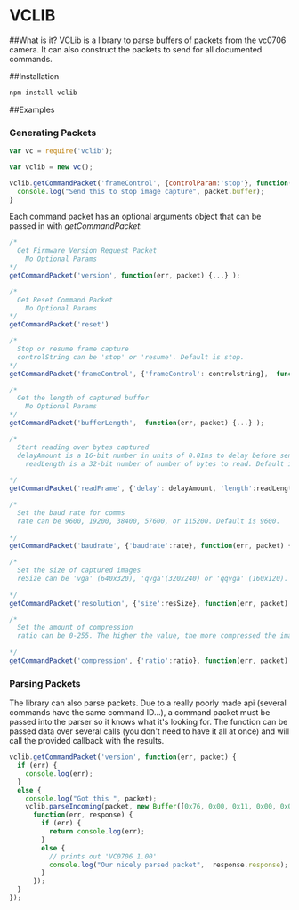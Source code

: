 # VCLIB
##What is it?
VCLib is a library to parse buffers of packets from the vc0706 camera. It can also construct the packets to send for all documented commands.

##Installation
```.js 
npm install vclib
```
##Examples

### Generating Packets
```.js
var vc = require('vclib');

var vclib = new vc();

vclib.getCommandPacket('frameControl', {controlParam:'stop'}, function(err, packet) {
  console.log("Send this to stop image capture", packet.buffer);
}
```

Each command packet has an optional arguments object that can be passed in with *getCommandPacket*:

```.js
/*
  Get Firmware Version Request Packet
    No Optional Params
*/
getCommandPacket('version', function(err, packet) {...} ); 

/*
  Get Reset Command Packet
    No Optional Params
*/
getCommandPacket('reset') 

/*
  Stop or resume frame capture
  controlString can be 'stop' or 'resume'. Default is stop.
*/
getCommandPacket('frameControl', {'frameControl': controlstring},  function(err, packet) {...} );

/*
  Get the length of captured buffer
    No Optional Params
*/
getCommandPacket('bufferLength',  function(err, packet) {...} );

/*
  Start reading over bytes captured
  delayAmount is a 16-bit number in units of 0.01ms to delay before sending bytes. Default is 100.
    readLength is a 32-bit number of number of bytes to read. Default is 0.
    
*/
getCommandPacket('readFrame', {'delay': delayAmount, 'length':readLength}, function(err, packet) {...} );

/*
  Set the baud rate for comms
  rate can be 9600, 19200, 38400, 57600, or 115200. Default is 9600.
    
*/
getCommandPacket('baudrate', {'baudrate':rate}, function(err, packet) {...} );

/*
  Set the size of captured images
  reSize can be 'vga' (640x320), 'qvga'(320x240) or 'qqvga' (160x120). Default is 'vga'
    
*/
getCommandPacket('resolution', {'size':resSize}, function(err, packet) {...} );

/*
  Set the amount of compression
  ratio can be 0-255. The higher the value, the more compressed the image. Default is 0x35.
    
*/
getCommandPacket('compression', {'ratio':ratio}, function(err, packet) {...} );

```
### Parsing Packets
The library can also parse packets. Due to a really poorly made api (several commands have the same command ID...), a command packet must be passed into the parser so it knows what it's looking for. The function can be passed data over several calls (you don't need to have it all at once) and will call the provided callback with the results.

```.js
vclib.getCommandPacket('version', function(err, packet) {
  if (err) {
    console.log(err);
  }
  else {
    console.log("Got this ", packet);
    vclib.parseIncoming(packet, new Buffer([0x76, 0x00, 0x11, 0x00, 0x0b, 0x56, 0x43, 0x30, 0x37, 0x30, 0x36, 0x20, 0x31, 0x2e, 0x30, 0x30]),
      function(err, response) {
        if (err) {
          return console.log(err);
        }
        else {
          // prints out 'VC0706 1.00'
          console.log("Our nicely parsed packet",  response.response);
        }
      });
  }
});
```

